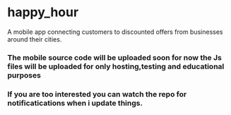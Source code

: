 # happy_hour
A mobile app connecting customers to discounted offers from businesses around their cities.

### The mobile source code will be uploaded soon for now the Js files will be uploaded for only hosting,testing and educational purposes
### If you are too interested you can watch the repo for notificatications when i update things.

